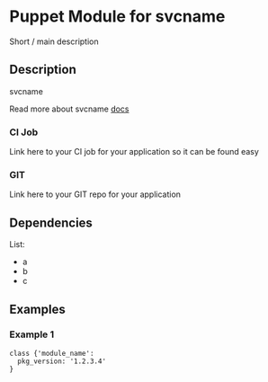 # Puppet Module for svcname

Short / main description

## Description

svcname

Read more about svcname [docs](http://)

### CI Job

Link here to your CI job for your application so it can be found easy

### GIT

Link here to your GIT repo for your application


## Dependencies

List: 
 - a
 - b
 - c

## Examples

### Example 1

    class {'module_name':
      pkg_version: '1.2.3.4'
    }


